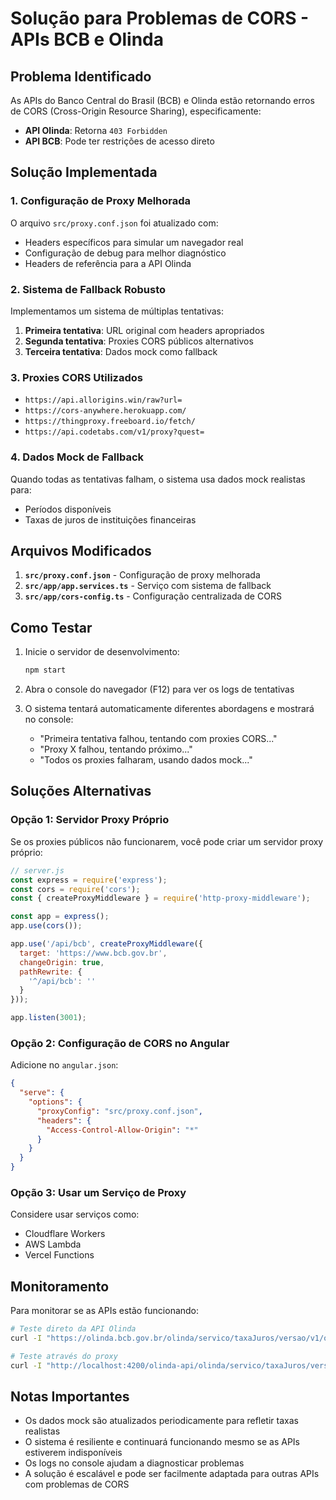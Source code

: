 # Solução para Problemas de CORS - APIs BCB e Olinda

## Problema Identificado

As APIs do Banco Central do Brasil (BCB) e Olinda estão retornando erros de CORS (Cross-Origin Resource Sharing), especificamente:

- **API Olinda**: Retorna `403 Forbidden`
- **API BCB**: Pode ter restrições de acesso direto

## Solução Implementada

### 1. Configuração de Proxy Melhorada

O arquivo `src/proxy.conf.json` foi atualizado com:
- Headers específicos para simular um navegador real
- Configuração de debug para melhor diagnóstico
- Headers de referência para a API Olinda

### 2. Sistema de Fallback Robusto

Implementamos um sistema de múltiplas tentativas:

1. **Primeira tentativa**: URL original com headers apropriados
2. **Segunda tentativa**: Proxies CORS públicos alternativos
3. **Terceira tentativa**: Dados mock como fallback

### 3. Proxies CORS Utilizados

- `https://api.allorigins.win/raw?url=`
- `https://cors-anywhere.herokuapp.com/`
- `https://thingproxy.freeboard.io/fetch/`
- `https://api.codetabs.com/v1/proxy?quest=`

### 4. Dados Mock de Fallback

Quando todas as tentativas falham, o sistema usa dados mock realistas para:
- Períodos disponíveis
- Taxas de juros de instituições financeiras

## Arquivos Modificados

1. **`src/proxy.conf.json`** - Configuração de proxy melhorada
2. **`src/app/app.services.ts`** - Serviço com sistema de fallback
3. **`src/app/cors-config.ts`** - Configuração centralizada de CORS

## Como Testar

1. Inicie o servidor de desenvolvimento:
   ```bash
   npm start
   ```

2. Abra o console do navegador (F12) para ver os logs de tentativas

3. O sistema tentará automaticamente diferentes abordagens e mostrará no console:
   - "Primeira tentativa falhou, tentando com proxies CORS..."
   - "Proxy X falhou, tentando próximo..."
   - "Todos os proxies falharam, usando dados mock..."

## Soluções Alternativas

### Opção 1: Servidor Proxy Próprio
Se os proxies públicos não funcionarem, você pode criar um servidor proxy próprio:

```javascript
// server.js
const express = require('express');
const cors = require('cors');
const { createProxyMiddleware } = require('http-proxy-middleware');

const app = express();
app.use(cors());

app.use('/api/bcb', createProxyMiddleware({
  target: 'https://www.bcb.gov.br',
  changeOrigin: true,
  pathRewrite: {
    '^/api/bcb': ''
  }
}));

app.listen(3001);
```

### Opção 2: Configuração de CORS no Angular

Adicione no `angular.json`:

```json
{
  "serve": {
    "options": {
      "proxyConfig": "src/proxy.conf.json",
      "headers": {
        "Access-Control-Allow-Origin": "*"
      }
    }
  }
}
```

### Opção 3: Usar um Serviço de Proxy

Considere usar serviços como:
- Cloudflare Workers
- AWS Lambda
- Vercel Functions

## Monitoramento

Para monitorar se as APIs estão funcionando:

```bash
# Teste direto da API Olinda
curl -I "https://olinda.bcb.gov.br/olinda/servico/taxaJuros/versao/v1/odata/PeriodosDisponiveis"

# Teste através do proxy
curl -I "http://localhost:4200/olinda-api/olinda/servico/taxaJuros/versao/v1/odata/PeriodosDisponiveis"
```

## Notas Importantes

- Os dados mock são atualizados periodicamente para refletir taxas realistas
- O sistema é resiliente e continuará funcionando mesmo se as APIs estiverem indisponíveis
- Os logs no console ajudam a diagnosticar problemas
- A solução é escalável e pode ser facilmente adaptada para outras APIs com problemas de CORS 